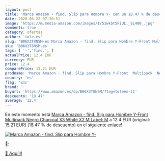 ```yaml
---
layout: post
title: 'Marca Amazon - find. Slip para Hombre Y- con un 18.47 % de descuento'
date: 2020-06-22 07:30:51
image: 'https://m.media-amazon.com/images/I/51wkbtSFiUL._SL400_.jpg'
comments: true
category: ofertas
author: 'tole.es'
slug: 'B06X3T8NSM-es Marca Amazon - find. Slip para Hombre Y-Front Multipack...'
sku: 'B06X3T8NSM-es'
tags: [ '-','find.', ]
actualPrice: 12.4 EUR
currency: EUR
price: 12.4
comparePrice: 15.21 EUR
prodname: 'Marca Amazon - find. Slip para Hombre Y-Front  Multipack  Negro  Charcoal X3  White X2   M  Label: M'
country: 'es'
flag: '🇪🇸'
brand: ''
buyurl: 'https://www.amazon.es/dp/B06X3T8NSM/?tag=tolees-21'
descuento: '18.47'
average: '12.4'
---
```


En este momento está [Marca Amazon - find. Slip para Hombre Y-Front  Multipack  Negro  Charcoal X3  White X2   M  Label: M](https://www.amazon.es/dp/B06X3T8NSM/?tag=tolees-21) a 12.4 EUR (original: 15.21 EUR) (18.47 %  de descuento) en el siguiente enlace!

[![Marca Amazon - find. Slip para Hombre Y-](https://m.media-amazon.com/images/I/51wkbtSFiUL._SL400_.jpg)](https://www.amazon.es/dp/B06X3T8NSM/?tag=tolees-21)

🔎:


[🛒 Aquí!!!](https://www.amazon.es/dp/B06X3T8NSM/?tag=tolees-21)
